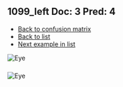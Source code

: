 ## 1099_left Doc: 3 Pred: 4
- [Back to confusion matrix](https://github.com/juliandewit/kaggle_retinopathy/blob/master/matrix.md)
- [Back to list](https://github.com/juliandewit/kaggle_retinopathy/blob/master/lists/34/list.md)
- [Next example in list](https://github.com/juliandewit/kaggle_retinopathy/blob/master/lists/34/11/11035_left.md)

![Eye](https://retinopaty.blob.core.windows.net/size1024/1099_left_3.jpeg)

### 

![Eye]()
